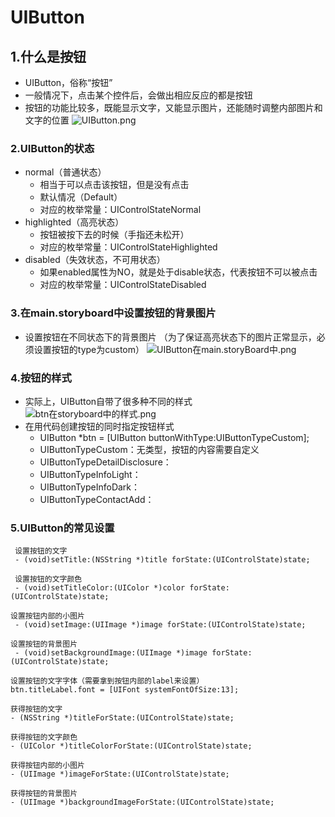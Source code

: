 # UIButton

## 1.什么是按钮
* UIButton，俗称“按钮”
* 一般情况下，点击某个控件后，会做出相应反应的都是按钮
* 按钮的功能比较多，既能显示文字，又能显示图片，还能随时调整内部图片和文字的位置
![UIButton.png](http://upload-images.jianshu.io/upload_images/328309-c5567ef9c2706edc.png?imageMogr2/auto-orient/strip%7CimageView2/2/w/1240)

### 2.UIButton的状态
* normal（普通状态）
    * 相当于可以点击该按钮，但是没有点击 
    * 默认情况（Default）
    * 对应的枚举常量：UIControlStateNormal
* highlighted（高亮状态）
    * 按钮被按下去的时候（手指还未松开）
    * 对应的枚举常量：UIControlStateHighlighted
* disabled（失效状态，不可用状态）
    * 如果enabled属性为NO，就是处于disable状态，代表按钮不可以被点击
    * 对应的枚举常量：UIControlStateDisabled
    

### 3.在main.storyboard中设置按钮的背景图片
* 设置按钮在不同状态下的背景图片
（为了保证高亮状态下的图片正常显示，必须设置按钮的type为custom）
![UIButton在main.storyBoard中.png](http://upload-images.jianshu.io/upload_images/328309-451691b6c8d71687.png?imageMogr2/auto-orient/strip%7CimageView2/2/w/1240)

### 4.按钮的样式
* 实际上，UIButton自带了很多种不同的样式
![btn在storyboard中的样式.png](http://upload-images.jianshu.io/upload_images/328309-30e8c650044baff9.png?imageMogr2/auto-orient/strip%7CimageView2/2/w/1240)
* 在用代码创建按钮的同时指定按钮样式
    * UIButton *btn = [UIButton buttonWithType:UIButtonTypeCustom]; 
    * UIButtonTypeCustom：无类型，按钮的内容需要自定义
    * UIButtonTypeDetailDisclosure： 
    * UIButtonTypeInfoLight： 
    * UIButtonTypeInfoDark： 
    * UIButtonTypeContactAdd： 

### 5.UIButton的常见设置
```objc
 设置按钮的文字
 - (void)setTitle:(NSString *)title forState:(UIControlState)state;
 
 设置按钮的文字颜色
 - (void)setTitleColor:(UIColor *)color forState:(UIControlState)state;

设置按钮内部的小图片
 - (void)setImage:(UIImage *)image forState:(UIControlState)state; 

设置按钮的背景图片
 - (void)setBackgroundImage:(UIImage *)image forState:(UIControlState)state;

```


```objc
设置按钮的文字字体（需要拿到按钮内部的label来设置）
btn.titleLabel.font = [UIFont systemFontOfSize:13];

获得按钮的文字
- (NSString *)titleForState:(UIControlState)state; 

获得按钮的文字颜色
- (UIColor *)titleColorForState:(UIControlState)state;

获得按钮内部的小图片
- (UIImage *)imageForState:(UIControlState)state;

获得按钮的背景图片
- (UIImage *)backgroundImageForState:(UIControlState)state;

```

